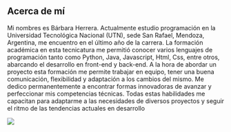 ## Acerca de mí 


Mi nombres es Bárbara Herrera. Actualmente estudio programación en la Universidad Tecnológica Nacional (UTN), sede San Rafael, Mendoza, Argentina, me encuentro en el último año de la carrera. La formación académica en esta tecnicatura me permitió conocer varios lenguajes de programación tanto como Python, Java, Javascript, Html, Css, entre otros, abarcando el desarrollo en front-end y back-end. 
A la hora de abordar un proyecto esta formación me permite trabajar en equipo, tener una buena comunicación, flexibilidad y adaptación a los cambios del mismo. 
Me dedico permanentemente a encontrar formas innovadoras de avanzar y perfeccionar mis competencias técnicas.
Todas estas habilidades me capacitan para adaptarme a las necesidades de diversos proyectos y seguir el ritmo de las tendencias actuales en desarrollo


![](https://i.giphy.com/media/5WILqPq29TyIkVCSej/giphy.webp)

